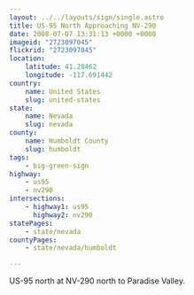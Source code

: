 ```yaml
---
layout: ../../layouts/sign/single.astro
title: US-95 North Approaching NV-290
date: 2008-07-07 13:31:13 +0000 +0000
imageid: "2723097045"
flickrid: "2723097045"
location:
    latitude: 41.28462
    longitude: -117.691442
country:
    name: United States
    slug: united-states
state:
    name: Nevada
    slug: nevada
county:
    name: Humboldt County
    slug: humboldt
tags:
    - big-green-sign
highway:
    - us95
    - nv290
intersections:
    - highway1: us95
      highway2: nv290
statePages:
    - state/nevada
countyPages:
    - state/nevada/humboldt

---
```

US-95 north at NV-290 north to Paradise Valley.